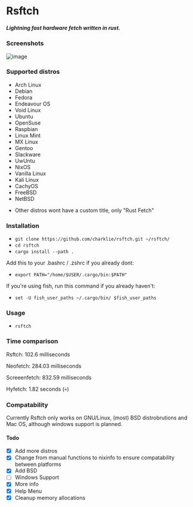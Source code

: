 # Rsftch

##### _Lightning fast hardware fetch written in rust._

### Screenshots

![image](https://github.com/charklie/rsftch/assets/157241212/0d25e434-e4f5-4a44-84bc-b41227a1482e)


### Supported distros
- Arch Linux
- Debian
- Fedora
- Endeavour OS
- Void Linux
- Ubuntu
- OpenSuse
- Raspbian
- Linux Mint
- MX Linux
- Gentoo
- Slackware
- UwUntu
- NixOS
- Vanilla Linux
- Kali Linux
- CachyOS
- FreeBSD
- NetBSD

* Other distros wont have a custom title, only "Rust Fetch"

### Installation
- `git clone https://github.com/charklie/rsftch.git ~/rsftch/`
- `cd rsftch`
- `cargo install --path .`

Add this to your .bashrc / .zshrc if you already dont:
- `export PATH="/home/$USER/.cargo/bin:$PATH"`
  
If you're using fish, run this command if you already haven't:
- `set -U fish_user_paths ~/.cargo/bin/ $fish_user_paths`

### Usage
- `rsftch`

### Time comparison
Rsftch: 102.6 milliseconds

Neofetch: 284.03 milliseconds

Screeenfetch: 832.59 milliseconds

Hyfetch: 1.82 seconds (💀)

### Compatability
Currently Rsftch only works on GNU/Linux, (most) BSD distrobrutions and Mac OS, although windows support is planned.  

#### Todo
- [X] Add more distros
- [X] Change from manual functions to nixinfo to ensure compatability between platforms
- [X] Add BSD
- [ ] Windows Support
- [X] More info
- [X] Help Menu
- [X] Cleanup memory allocations
